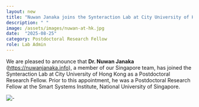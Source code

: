 ```yaml
---
layout: new
title: "Nuwan Janaka joins the Synteraction Lab at City University of Hong Kong"
description: " "
image: /assets/images/nuwan-at-hk.jpg
date:  "2025-08-25"
category: Postdoctoral Research Fellow
role: Lab Admin
---
```

We are pleased to announce that **Dr. Nuwan Janaka** (https://nuwanjanaka.info), a member of our Singapore team, has joined the Synteraction Lab at City University of Hong Kong as a Postdoctoral Research Fellow. Prior to this appointment, he was a Postdoctoral Research Fellow at the Smart Systems Institute, National University of Singapore.

![-](/assets/images/nuwan-at-hk-1.jpg "-")
